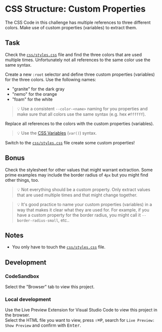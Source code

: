 # CSS Structure: Custom Properties

The CSS Code in this challenge has multiple references to three different colors. Make use of custom properties (variables) to extract them.

## Task

Check the [`css/styles.css`](./css/styles.css) file and find the three colors that are used multiple times. Unfortunately not all references to the same color use the same syntax.

Create a new `:root` selector and define three custom properties (variables) for the three colors. Use the following names:

- "granite" for the dark gray
- "nemo" for the orange
- "foam" for the white

> 💡 Use a consistent `--color-<name>` naming for you properties and make sure that all colors use the same syntax (e.g. hex `#ffffff`).

Replace all references to the colors with the custom properties (variables).

> 💡 Use the [CSS Variables](https://developer.mozilla.org/en-US/docs/Web/CSS/Using_CSS_custom_properties) (`var()`) syntax.

Switch to the [`css/styles.css`](./css/styles.css) file create some custom properties!

## Bonus

Check the stylesheet for other values that might warrant extraction. Some prime examples may include the border radius of `4px` but you might find other things, too.

> 💡 Not everything should be a custom property. Only extract values that are used multiple times and that might change together.

> 💡 It's good practice to name your custom properties (variables) in a way that makes it clear what they are used for. For example, if you have a custom property for the border radius, you might call it `--border-radius-small`, etc..

## Notes

- You only have to touch the [`css/styles.css`](./css/styles.css) file.

## Development

### CodeSandbox

Select the "Browser" tab to view this project.

### Local development

Use the Live Preview Extension for Visual Studio Code to view this project in the browser.  
Select the HTML file you want to view, press <kbd>⇧</kbd><kbd>⌘</kbd><kbd>P</kbd>, search for `Live Preview: Show Preview` and confirm with <kbd>Enter</kbd>.
